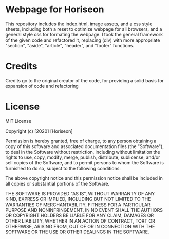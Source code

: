 # Webpage for Horiseon

This repository includes the index.html, image assets, and a css style sheets, including both a reset to optimize webpage for all browsers, and a general style css for formating the webpage. I took the general framework of the given code and refactored it, replacing (div) with more appropriate "section", "aside", "article", "header", and "footer" functions. 

# Credits

Credits go to the original creator of the code, for providing a solid basis for expansion of code and refactoring

# License

MIT License

Copyright (c) [2020] [Horiseon]

Permission is hereby granted, free of charge, to any person obtaining a copy
of this software and associated documentation files (the "Software"), to deal
in the Software without restriction, including without limitation the rights
to use, copy, modify, merge, publish, distribute, sublicense, and/or sell
copies of the Software, and to permit persons to whom the Software is
furnished to do so, subject to the following conditions:

The above copyright notice and this permission notice shall be included in all
copies or substantial portions of the Software.

THE SOFTWARE IS PROVIDED "AS IS", WITHOUT WARRANTY OF ANY KIND, EXPRESS OR
IMPLIED, INCLUDING BUT NOT LIMITED TO THE WARRANTIES OF MERCHANTABILITY,
FITNESS FOR A PARTICULAR PURPOSE AND NONINFRINGEMENT. IN NO EVENT SHALL THE
AUTHORS OR COPYRIGHT HOLDERS BE LIABLE FOR ANY CLAIM, DAMAGES OR OTHER
LIABILITY, WHETHER IN AN ACTION OF CONTRACT, TORT OR OTHERWISE, ARISING FROM,
OUT OF OR IN CONNECTION WITH THE SOFTWARE OR THE USE OR OTHER DEALINGS IN THE
SOFTWARE.

